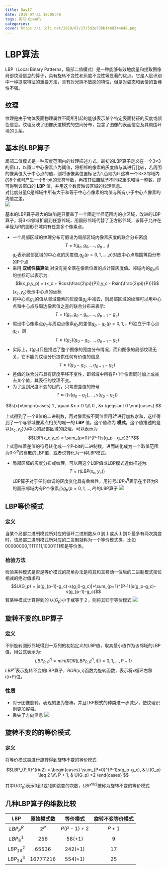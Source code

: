 ```yaml
---
title: Day17
date: 2019-07-31 10:05:48
tags: 实习 OpenCV
categories:
cover: https://i.loli.net/2019/07/17/5d2e73bb14bd344648.png
---
```


# LBP算法

LBP（Local Binary Patterns，局部二值模式）是一种能够有效地度量和提取图像局部纹理信息的算子，具有旋转不变性和灰度不变性等显著的优点。它是人脸识别中一种提取特征的重要方法，具有对光照不敏感的特性，但是对姿态和表情的鲁棒性不强。
## 纹理

纹理是由于物体表面物理属性不同所引起的能够表示某个特定表面特征的灰度或颜色信息。纹理反映了图像灰度模式的空间分布，包含了图像的表面信息及其周围环境的关系。

## 基本的LBP算子

局部二值模式是一种灰度范围内的纹理描述方式。最初的LBP算子定义在一个3×3的窗口，以窗口中心像素点为阈值，将相邻的像素的灰度值与其进行比较，若周围的像素值大于中心点的值，则将该像素位置标记为1,否则为0.这样一个3×3邻域内的8个点可产生一个8-bit的无符号数，再按其位置赋予不同权重求和得一整数，即可得到该窗口的 **LBP** 值，并用这个数反映该区域的纹理信息。    
对比度分量C是邻域中所有大于和等于中心点像素的均值与所有小于中心点像素的均值之差。    
![](https://i.loli.net/2019/07/31/5d415779ca87257597.jpg)

基本的LBP算子最大的缺陷是只覆盖了一个固定半径范围内的小区域，改进的LBP算子，将3×3邻域扩展到任意邻域，用圆形邻域代替了正方形邻域，该算子允许在半径为R的圆形邻域内有任意多个像素点。
- 一个局部区域的纹理分布可假设为局部区域内像素灰度的联合分布密度
$$T = t(g_c,g_0, ....,g_{p-1})$$
$g_c$表示局部区域的中心点的灰度值,$g_p(p=0,1,...,p)$对应中心点周围等距分布的P个点
- 采用 **双线性插算法** 对没有完全落在像素位置的点计算灰度值。邻域内的$g_p$点的坐标可以表示为:
$$(x_p,y_p) = (x_c + Rcos(\frac{2\pi}{P}),y_c - Rsin(\frac{2\pi}{P}))$$
$(x_c,y_c)$表示中心点的坐标
- 将中心点$g_c$的值从邻域像素的灰度值$g_p$中减去，则局部区域的纹理可以用中心点和中心点与周边像素值之差的联合分布来表示:
$$T = t(g_c,g_0-g_c,....,g_{p-1}-g_c)$$
- 假设中心像素点$g_c$与周边点像素$g_p$的差值$g_p-g_c(p=0,1,...P)$独立于中心点$g_c$，则
$$T\approx t(g_c)(g_0-g_c,...,g_{p-1}-g_c)$$
- 实际上，$t(g_c)$只是描述了整个图像的亮度分布情况，而和图像的局部纹理无关，它不能为纹理分析提供任何有价值的信息
$$T\approx t(g_0-g_c,...,g_{p-1}-g_c)$$
- 差值的联合分布具有灰度平移不变性，即邻域中所有P+1个像素同时加上或减去某个值，其表征的纹理不变。
- 为了达到尺度不变的目的，只考虑差值的符号
$$T\approx t(s(g_0-g_c),...,s(g_p-g_c))$$

$$s(x)=\begin{cases}
1 , \quad &x > 0  \\\\
0 , &x \geqslant 0
\end{cases}
$$

上式得到了一个8位的二进制数，再对像素按不同位置用$2^p$进行加权求和，这样得到了一个与邻域像素点相关的唯一的 **LBP** 值，这个值称为 **模式**。这个值描述的是以$(x_c,y_c)$为中心的局部区域的纹理，可以表示为
$$LBP(x_c,y_c) = \sum_{p=0}^{P-1}s(g_p - g_c)2^P$$
上式意味着差值的符号转化成一个P-bit的二进制数，进而转化成为一个取值范围为0-$2^p$的离散的LBP值，或者说转化为一种LBP模式。
- 局部区域的灰度分布或纹理，可以用这个LBP值或LBP模式近似描述为:
$$T\approx t(LBP(x_c,y_c))$$
LBP算子对于任何单调的灰度变化具有鲁棒性，用符号$LBP_P^R$表示在半径为R的圆形邻域内有P个像素点$g_p(p=0,1,...,P)$的LBP算子
![](https://i.loli.net/2019/07/31/5d415779b84ac47631.jpg)

## LBP等价模式
### 定义
当某个局部二进制模式所对应的循环二进制数从０到１或从１到０最多有两次跳变时，该局部二进制模式所对应的二进制就称为一个等价模式类。比如00000000,11111111,10001111都是等价类。
### 检验方法
检验某种模式是否是等价模式的简单办法是将其和其移动一位后的二进制模式按位相减的绝对值求和
$$U(G_p) = |s(g_{p-1}-g_c)-s(g_0-g_c)|+\sum_{p=1}^{P-1}|s(g_p-g_c)-s(g_{p-1}-g_c)$$
若某种模式计算得到的 $U(G_p)$小于或等于２，则将其归于等价模式
![](https://i.loli.net/2019/07/31/5d415779c949196019.jpg)

## 旋转不变的LBP算子
### 定义
不断旋转圆形邻域得到一系列的初始定义的LBP值，取其最小值作为该邻域的LBP值，用公式表示为:
$$LBP_{P,R}^{ri} = min(ROR(LBP_{P,R}^{ri},i)|i=0,1,...,P-1)$$
$LBP^{ri}$表示旋转不变的LBP算子，$ROR(x,i)$函数为旋转函数，表示将x循环右移i(i<P)位。

### 性质
- 对于图像旋转，表现的更为鲁棒，并且LBP模式的种类进一步减少，使纹理识别更加容易。
- 丢失了方向信息
![](https://i.loli.net/2019/07/31/5d415779b8fed91298.jpg)

## 旋转不变的的等价模式
### 定义
将等价模式类进行旋转得到旋转不变的等价模式

$$LBP_{P,R}^{riu2} = \begin{cases}
\sum_{P=0}^{P-1}s(g_p-g_c), & U(G_p) \leq 2 \\\\
P + 1, & U(G_p) >2
\end{cases}
$$

其中$U(G_p)$表示0到1或1到0跳变的次数，$LBP^{riu2}$被称为旋转不变的等价模式

## 几种LBP算子的维数比较

 LBP  | 原始模式数 | 等价模式 | 旋转不变等价模式
:---: | :---: | :---: | :---:
$LBP_P^R$ | $2^P$ | $P(P-1) + 2$ | $P+1$
$LBP_8^1$ | 256 | 58(+1) | 9
$LBP_{16}^2$ | 65536 | 242(+1) | 17
$LBP_{24}^3$ | 16777216 | 554(+1) | 25



